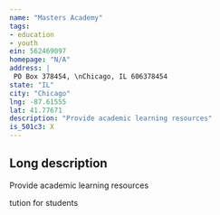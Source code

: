 ```yaml
---
name: "Masters Academy"
tags:
- education
- youth
ein: 562469097
homepage: "N/A"
address: |
 PO Box 378454, \nChicago, IL 606378454
state: "IL"
city: "Chicago"
lng: -87.61555
lat: 41.77671
description: "Provide academic learning resources"
is_501c3: X
---
```


## Long description

Provide academic learning resources
  
  tution for students

